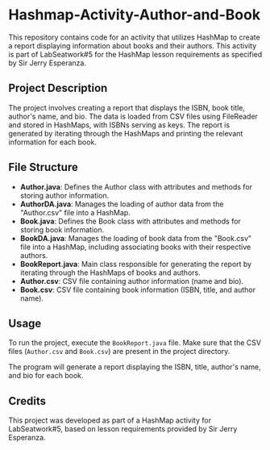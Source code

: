 # Hashmap-Activity-Author-and-Book

This repository contains code for an activity that utilizes HashMap to create a report displaying information about books and their authors. This activity is part of LabSeatwork#5 for the HashMap lesson requirements as specified by Sir Jerry Esperanza.

## Project Description

The project involves creating a report that displays the ISBN, book title, author's name, and bio. The data is loaded from CSV files using FileReader and stored in HashMaps, with ISBNs serving as keys. The report is generated by iterating through the HashMaps and printing the relevant information for each book.

## File Structure

- **Author.java**: Defines the Author class with attributes and methods for storing author information.
- **AuthorDA.java**: Manages the loading of author data from the "Author.csv" file into a HashMap.
- **Book.java**: Defines the Book class with attributes and methods for storing book information.
- **BookDA.java**: Manages the loading of book data from the "Book.csv" file into a HashMap, including associating books with their respective authors.
- **BookReport.java**: Main class responsible for generating the report by iterating through the HashMaps of books and authors.
- **Author.csv**: CSV file containing author information (name and bio).
- **Book.csv**: CSV file containing book information (ISBN, title, and author name).

## Usage

To run the project, execute the `BookReport.java` file. Make sure that the CSV files (`Author.csv` and `Book.csv`) are present in the project directory.

The program will generate a report displaying the ISBN, title, author's name, and bio for each book.

## Credits

This project was developed as part of a HashMap activity for LabSeatwork#5, based on lesson requirements provided by Sir Jerry Esperanza.


